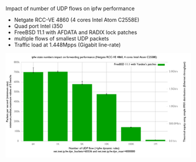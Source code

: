 Impact of number of UDP flows on ipfw performance
  - Netgate RCC-VE 4860 (4 cores Intel Atom C2558E)
  - Quad port Intel i350
  - FreeBSD 11.1 with AFDATA and RADIX lock patches
  - multiple flows of smallest UDP packets
  - Traffic load at 1.448Mpps (Gigabit line-rate)

![Impact of number of UDP flows on ipfw performance with FreeBSD 11.1-yandex](graph.png)

